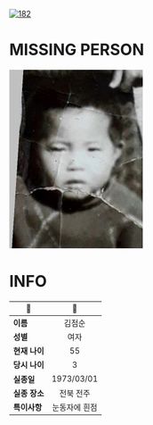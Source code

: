 [![182](https://img.shields.io/badge/%EC%8B%A4%EC%A2%85%EC%8B%A0%EA%B3%A0%EB%8A%94%20%EA%B5%AD%EB%B2%88%EC%97%86%EC%9D%B4-182-blue)](http://safe182.go.kr/index.do)

# MISSING PERSON

<img src="./missing_person.jpg">

# INFO

|🔑|💎|
|--|:--:|
|**이름**|김점순|
|**성별**|여자|
|**현재 나이**|55|
|**당시 나이**|3|
|**실종일**|1973/03/01|
|**실종 장소**|전북 전주|
|**특이사항**|눈동자에 흰점|
